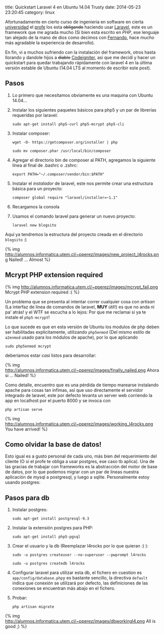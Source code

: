 title: Quickstart Laravel 4 en Ubuntu 14.04 Trusty
date: 2014-05-23 23:20:45
category: linux

Afortunadamente en cierto curso de ingenieria en software en cierta [universidad](http://utem.cl) el [profe](http://sebastian.cl) los esta <del>obligando</del> haciendo usar [Laravel](http://laravel.com), este es un framework que me agrada mucho (Si bien esta escrito en *PHP*, ese lenguaje tan alejado de la mano de dios como decimos con [Fernando](http://alumnos.informatica.utem.cl/~frubilar), hace *mucho* más agradable la experiencia de desarrollo).

En fin, vi a muchos sufriendo con la instalación del framework, otros hasta llorando y dandole hijos a <del>diablo</del> [Codeigniter](http://codeigniter.com), asi que me decidí y hacer un quickstart para quedar trabajando rápidamente con laravel 4 en la última versión estable de Ubuntu (14.04 LTS al momento de escribir este post).

## Pasos

1. Lo primero que necesitamos obviamente es una maquina con Ubuntu 14.04...
2. Instalar los siguientes paquetes básicos para php5 y un par de librerías requeridas por laravel:

    ```sudo apt-get install php5-curl php5-mcrypt php5-cli```

3. Instalar composer:

    ```wget -O- https://getcomposer.org/installer | php```

    ```sudo mv composer.phar /usr/local/bin/composer```

4. Agregar el directorio bin de composer al PATH, agregamos la siguiente línea al final de .bashrc o .zshrc:

    ```export PATH="~/.composer/vendor/bin:$PATH"```

3. Instalar el _instalador_ de laravel, este nos permite crear una estructura básica para un proyecto:

    ```composer global require "laravel/installer=~1.1"```

4. Recargamos la consola

5. Usamos el comando laravel para generar un nuevo proyecto:

    ```laravel new blogsito```

Aquí ya tendremos la estructura del proyecto creada en el directorio ```blogsito``` :)

{% img http://alumnos.informatica.utem.cl/~pperez/images/new_project_l4rocks.png Nailed! ... Almost %}

## Mcrypt PHP extension required


{% img http://alumnos.informatica.utem.cl/~pperez/images/mcrypt_fail.png Mcrypt PHP extension required :( %}

Un problema que se presenta al intentar correr cualquier cosa con *artisan* (La interfaz de linea de comandos de laravel, **MUY** útil!) es que no anda ni pa' atrás! y el WTF se escucha a lo lejos: Por que me reclamai si ya te instale el ```php5-mcrypt```!

Lo que sucede es que en esta versión de Ubuntu los modulos de php deben ser habilitadas explicitamente, utilizando ```php5enmod``` (Del mismo estilo de ```a2enmod``` usado para los módulos de apache), por lo que aplicando

```sudo php5enmod mcrypt```

deberíamos estar *casi* listos para desarrollar:

{% img http://alumnos.informatica.utem.cl/~pperez/images/finally_nailed.png Ahora si ... Nailed! %}


Como detalle, encuentro que es una pérdida de tiempo marearse instalando apache para cosas tan infimas, así que uso directamente el servidor integrado de laravel, este por defecto levanta un server web corriendo la app en localhost por el puerto 8000 y se invoca con

```php artisan serve```

{% img http://alumnos.informatica.utem.cl/~pperez/images/working_l4rocks.png You have arrived! %}

## Como olvidar la base de datos!

Esto igual es a gusto personal de cada uno, más bien del requerimiento del cliente (O si el profe te obliga a usar postgres, ese caso tb aplica). Una de las gracias de trabajar con frameworks es la abstracción del motor de base de datos, por lo que podemos migrar con un par de lineas nuestra aplicación de mysql a postgresql, y luego a sqlite.
Personalmente estoy usando postgres:

## Pasos para db

1. Instalar postgres:

    ```sudo apt-get install postgresql-9.3```

2. Instalar la extensión postgres para PHP:

    ```sudo apt-get install php5-pgsql```

3. Crear el usuario y la db (Reemplazar l4rocks por lo que quieran :) ):

    ```sudo -u postgres createuser --no-superuser --pwprompt l4rocks```

    ```sudo -u postgres createdb l4rocks```

4. Configurar laravel para utilizar esta db, el fichero en cuestion es ```app/config/database.php```y es bastante sencillo, la directiva ```default``` indica que conexión se utilizará por defecto, las definiciones de las conexiones se encuentran más abajo en el fichero.
5. Probar:

    ```php artisan migrate```

{% img http://alumnos.informatica.utem.cl/~pperez/images/dbworkingl4.png All is good ;) %}
